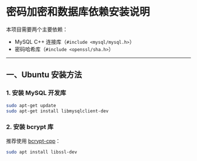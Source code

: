 # 密码加密和数据库依赖安装说明

本项目需要两个主要依赖：

- MySQL C++ 连接库（`#include <mysql/mysql.h>`）
- 密码哈希库（`#include <openssl/sha.h>`）

---

## 一、Ubuntu 安装方法

### 1. 安装 MySQL 开发库

```bash
sudo apt-get update
sudo apt-get install libmysqlclient-dev
```

### 2. 安装 bcrypt 库

推荐使用 [bcrypt-cpp](https://github.com/niXman/bcrypt-cpp)：

```bash
sudo apt install libssl-dev
```

